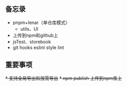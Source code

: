## 备忘录

* pnpm+lenar（单仓库模式）
  * utils、UI
* 上传到npm和github上
* jsTest、storebook
* git hooks eslint style lint

## 重要事项
~~* 支持全局导出和按需导出~~
~~* npm publish 上传到npm库上~~